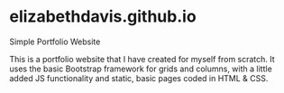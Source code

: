 # elizabethdavis.github.io
Simple Portfolio Website

This is a portfolio website that I have created for myself from scratch. It uses the basic Bootstrap framework for grids and columns, with a little added JS functionality and static, basic pages coded in HTML & CSS.
